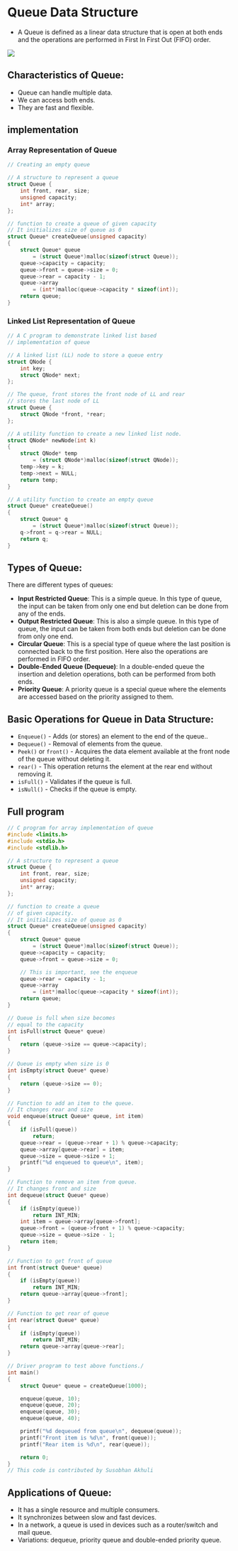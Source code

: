 # Queue Data Structure

- A Queue is defined as a linear data structure that is open at both ends and the operations are performed in First In First Out (FIFO) order.

![](../../../assets/Queue.png)

## Characteristics of Queue:
- Queue can handle multiple data.
- We can access both ends.
- They are fast and flexible. 

## implementation

### Array Representation of Queue

```c
// Creating an empty queue

// A structure to represent a queue
struct Queue {
	int front, rear, size;
	unsigned capacity;
	int* array;
};

// function to create a queue of given capacity
// It initializes size of queue as 0
struct Queue* createQueue(unsigned capacity)
{
	struct Queue* queue
		= (struct Queue*)malloc(sizeof(struct Queue));
	queue->capacity = capacity;
	queue->front = queue->size = 0;
	queue->rear = capacity - 1;
	queue->array
		= (int*)malloc(queue->capacity * sizeof(int));
	return queue;
}
```

### Linked List Representation of Queue

```c
// A C program to demonstrate linked list based
// implementation of queue

// A linked list (LL) node to store a queue entry
struct QNode {
	int key;
	struct QNode* next;
};

// The queue, front stores the front node of LL and rear
// stores the last node of LL
struct Queue {
	struct QNode *front, *rear;
};

// A utility function to create a new linked list node.
struct QNode* newNode(int k)
{
	struct QNode* temp
		= (struct QNode*)malloc(sizeof(struct QNode));
	temp->key = k;
	temp->next = NULL;
	return temp;
}

// A utility function to create an empty queue
struct Queue* createQueue()
{
	struct Queue* q
		= (struct Queue*)malloc(sizeof(struct Queue));
	q->front = q->rear = NULL;
	return q;
}
```


## Types of Queue:
There are different types of queues:
- **Input Restricted Queue**: This is a simple queue. In this type of queue, the input can be taken from only one end but deletion can be done from any of the ends.
- **Output Restricted Queue**: This is also a simple queue. In this type of queue, the input can be taken from both ends but deletion can be done from only one end.
- **Circular Queue**: This is a special type of queue where the last position is connected back to the first position. Here also the operations are performed in FIFO order.
- **Double-Ended Queue (Dequeue)**: In a double-ended queue the insertion and deletion operations, both can be performed from both ends.
- **Priority Queue**: A priority queue is a special queue where the elements are accessed based on the priority assigned to them.


## Basic Operations for Queue in Data Structure:
- `Enqueue()` - Adds (or stores) an element to the end of the queue..
- `Dequeue()` - Removal of elements from the queue.
- `Peek()` or `front()` - Acquires the data element available at the front node of the queue without deleting it.
- `rear()` - This operation returns the element at the rear end without removing it.
- `isFull()` - Validates if the queue is full.
- `isNull()` - Checks if the queue is empty.

## Full program
```c
// C program for array implementation of queue
#include <limits.h>
#include <stdio.h>
#include <stdlib.h>

// A structure to represent a queue
struct Queue {
	int front, rear, size;
	unsigned capacity;
	int* array;
};

// function to create a queue
// of given capacity.
// It initializes size of queue as 0
struct Queue* createQueue(unsigned capacity)
{
	struct Queue* queue
		= (struct Queue*)malloc(sizeof(struct Queue));
	queue->capacity = capacity;
	queue->front = queue->size = 0;

	// This is important, see the enqueue
	queue->rear = capacity - 1;
	queue->array
		= (int*)malloc(queue->capacity * sizeof(int));
	return queue;
}

// Queue is full when size becomes
// equal to the capacity
int isFull(struct Queue* queue)
{
	return (queue->size == queue->capacity);
}

// Queue is empty when size is 0
int isEmpty(struct Queue* queue)
{
	return (queue->size == 0);
}

// Function to add an item to the queue.
// It changes rear and size
void enqueue(struct Queue* queue, int item)
{
	if (isFull(queue))
		return;
	queue->rear = (queue->rear + 1) % queue->capacity;
	queue->array[queue->rear] = item;
	queue->size = queue->size + 1;
	printf("%d enqueued to queue\n", item);
}

// Function to remove an item from queue.
// It changes front and size
int dequeue(struct Queue* queue)
{
	if (isEmpty(queue))
		return INT_MIN;
	int item = queue->array[queue->front];
	queue->front = (queue->front + 1) % queue->capacity;
	queue->size = queue->size - 1;
	return item;
}

// Function to get front of queue
int front(struct Queue* queue)
{
	if (isEmpty(queue))
		return INT_MIN;
	return queue->array[queue->front];
}

// Function to get rear of queue
int rear(struct Queue* queue)
{
	if (isEmpty(queue))
		return INT_MIN;
	return queue->array[queue->rear];
}

// Driver program to test above functions./
int main()
{
	struct Queue* queue = createQueue(1000);

	enqueue(queue, 10);
	enqueue(queue, 20);
	enqueue(queue, 30);
	enqueue(queue, 40);

	printf("%d dequeued from queue\n", dequeue(queue));
	printf("Front item is %d\n", front(queue));
	printf("Rear item is %d\n", rear(queue));

	return 0;
}
// This code is contributed by Susobhan Akhuli

```

## Applications of Queue:
- It has a single resource and multiple consumers.
- It synchronizes between slow and fast devices.
- In a network, a queue is used in devices such as a router/switch and mail queue.
- Variations: dequeue, priority queue and double-ended priority queue.

